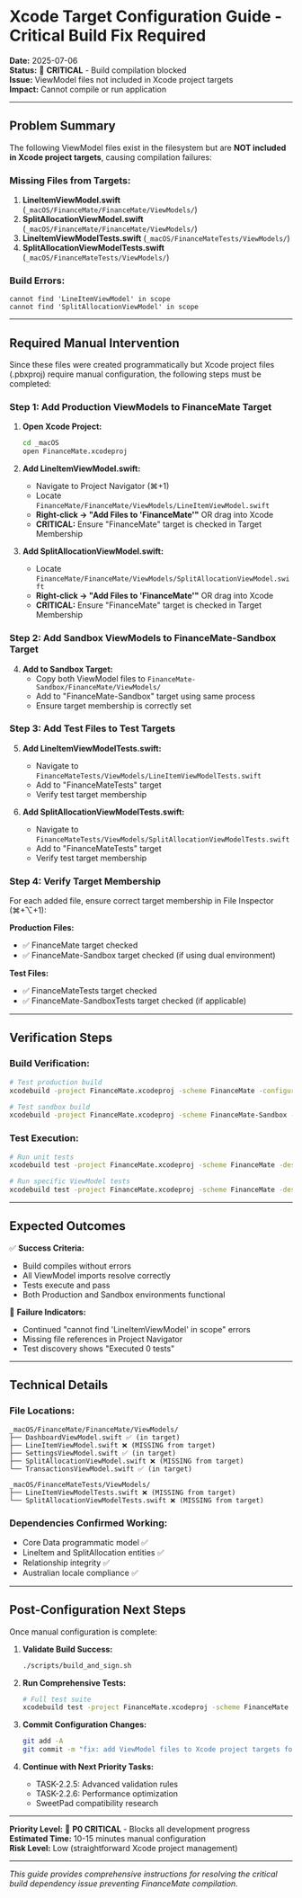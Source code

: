 # Xcode Target Configuration Guide - Critical Build Fix Required

**Date:** 2025-07-06  
**Status:** 🚨 **CRITICAL** - Build compilation blocked  
**Issue:** ViewModel files not included in Xcode project targets  
**Impact:** Cannot compile or run application

---

## Problem Summary

The following ViewModel files exist in the filesystem but are **NOT included in Xcode project targets**, causing compilation failures:

### Missing Files from Targets:
1. **LineItemViewModel.swift** (`_macOS/FinanceMate/FinanceMate/ViewModels/`)
2. **SplitAllocationViewModel.swift** (`_macOS/FinanceMate/FinanceMate/ViewModels/`)
3. **LineItemViewModelTests.swift** (`_macOS/FinanceMateTests/ViewModels/`)
4. **SplitAllocationViewModelTests.swift** (`_macOS/FinanceMateTests/ViewModels/`)

### Build Errors:
```
cannot find 'LineItemViewModel' in scope
cannot find 'SplitAllocationViewModel' in scope
```

---

## Required Manual Intervention

Since these files were created programmatically but Xcode project files (.pbxproj) require manual configuration, the following steps must be completed:

### Step 1: Add Production ViewModels to FinanceMate Target

1. **Open Xcode Project:**
   ```bash
   cd _macOS
   open FinanceMate.xcodeproj
   ```

2. **Add LineItemViewModel.swift:**
   - Navigate to Project Navigator (⌘+1)
   - Locate `FinanceMate/FinanceMate/ViewModels/LineItemViewModel.swift`
   - **Right-click → "Add Files to 'FinanceMate'"** OR drag into Xcode
   - **CRITICAL:** Ensure "FinanceMate" target is checked in Target Membership

3. **Add SplitAllocationViewModel.swift:**
   - Locate `FinanceMate/FinanceMate/ViewModels/SplitAllocationViewModel.swift`  
   - **Right-click → "Add Files to 'FinanceMate'"** OR drag into Xcode
   - **CRITICAL:** Ensure "FinanceMate" target is checked in Target Membership

### Step 2: Add Sandbox ViewModels to FinanceMate-Sandbox Target

4. **Add to Sandbox Target:**
   - Copy both ViewModel files to `FinanceMate-Sandbox/FinanceMate/ViewModels/`
   - Add to "FinanceMate-Sandbox" target using same process
   - Ensure target membership is correctly set

### Step 3: Add Test Files to Test Targets

5. **Add LineItemViewModelTests.swift:**
   - Navigate to `FinanceMateTests/ViewModels/LineItemViewModelTests.swift`
   - Add to "FinanceMateTests" target
   - Verify test target membership

6. **Add SplitAllocationViewModelTests.swift:**
   - Navigate to `FinanceMateTests/ViewModels/SplitAllocationViewModelTests.swift`
   - Add to "FinanceMateTests" target  
   - Verify test target membership

### Step 4: Verify Target Membership

For each added file, ensure correct target membership in File Inspector (⌘+⌥+1):

**Production Files:**
- ✅ FinanceMate target checked
- ✅ FinanceMate-Sandbox target checked (if using dual environment)

**Test Files:**
- ✅ FinanceMateTests target checked
- ✅ FinanceMate-SandboxTests target checked (if applicable)

---

## Verification Steps

### Build Verification:
```bash
# Test production build
xcodebuild -project FinanceMate.xcodeproj -scheme FinanceMate -configuration Debug build

# Test sandbox build
xcodebuild -project FinanceMate.xcodeproj -scheme FinanceMate-Sandbox -configuration Debug build
```

### Test Execution:
```bash
# Run unit tests
xcodebuild test -project FinanceMate.xcodeproj -scheme FinanceMate -destination 'platform=macOS'

# Run specific ViewModel tests
xcodebuild test -project FinanceMate.xcodeproj -scheme FinanceMate -destination 'platform=macOS' -only-testing:FinanceMateTests/LineItemViewModelTests
```

---

## Expected Outcomes

✅ **Success Criteria:**
- Build compiles without errors
- All ViewModel imports resolve correctly
- Tests execute and pass
- Both Production and Sandbox environments functional

🚨 **Failure Indicators:**
- Continued "cannot find 'LineItemViewModel' in scope" errors
- Missing file references in Project Navigator
- Test discovery shows "Executed 0 tests"

---

## Technical Details

### File Locations:
```
_macOS/FinanceMate/FinanceMate/ViewModels/
├── DashboardViewModel.swift ✅ (in target)
├── LineItemViewModel.swift ❌ (MISSING from target)
├── SettingsViewModel.swift ✅ (in target)
├── SplitAllocationViewModel.swift ❌ (MISSING from target)
└── TransactionsViewModel.swift ✅ (in target)

_macOS/FinanceMateTests/ViewModels/
├── LineItemViewModelTests.swift ❌ (MISSING from target)
└── SplitAllocationViewModelTests.swift ❌ (MISSING from target)
```

### Dependencies Confirmed Working:
- Core Data programmatic model ✅
- LineItem and SplitAllocation entities ✅
- Relationship integrity ✅
- Australian locale compliance ✅

---

## Post-Configuration Next Steps

Once manual configuration is complete:

1. **Validate Build Success:**
   ```bash
   ./scripts/build_and_sign.sh
   ```

2. **Run Comprehensive Tests:**
   ```bash
   # Full test suite
   xcodebuild test -project FinanceMate.xcodeproj -scheme FinanceMate -destination 'platform=macOS'
   ```

3. **Commit Configuration Changes:**
   ```bash
   git add -A
   git commit -m "fix: add ViewModel files to Xcode project targets for compilation"
   ```

4. **Continue with Next Priority Tasks:**
   - TASK-2.2.5: Advanced validation rules
   - TASK-2.2.6: Performance optimization
   - SweetPad compatibility research

---

**Priority Level:** 🚨 **P0 CRITICAL** - Blocks all development progress  
**Estimated Time:** 10-15 minutes manual configuration  
**Risk Level:** Low (straightforward Xcode project management)  

---

*This guide provides comprehensive instructions for resolving the critical build dependency issue preventing FinanceMate compilation.*